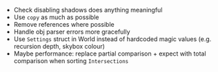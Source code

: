 - Check disabling shadows does anything meaningful
- Use `copy` as much as possible
- Remove references where possible
- Handle obj parser errors more gracefully
- Use `Settings` struct in World instead of hardcoded magic values (e.g. recursion depth, skybox colour)
- Maybe performance: replace partial comparison + expect with total comparison when sorting `Intersections`